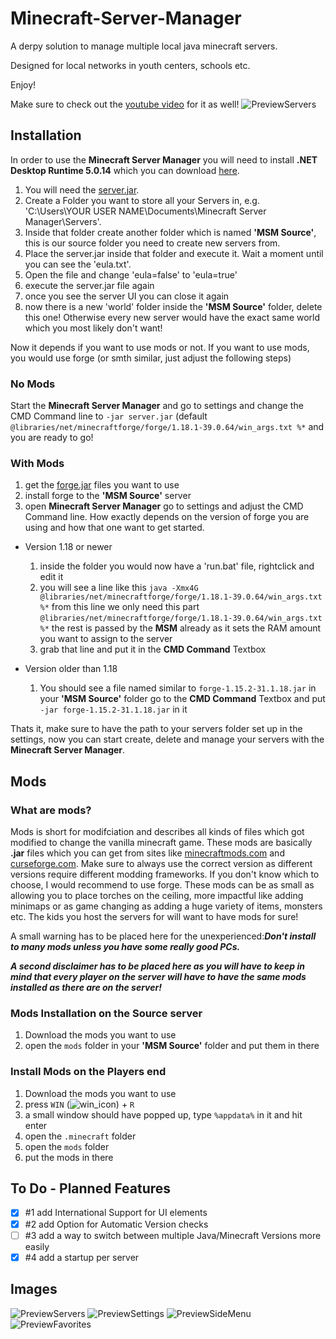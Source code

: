 # Minecraft-Server-Manager
A derpy solution to manage multiple local java minecraft servers.

Designed for local networks in youth centers, schools etc. 

Enjoy!

Make sure to check out the [youtube video](https://www.youtube.com/watch?v=_lPqOyG0amo) for it as well!
![PreviewServers](https://user-images.githubusercontent.com/99297851/153873081-1da6f202-c484-4e37-8282-441dab4bd23f.png)

## Installation
In order to use the **Minecraft Server Manager** you will need to install **.NET Desktop Runtime 5.0.14** which you can download [here](https://dotnet.microsoft.com/en-us/download/dotnet/5.0).
1. You will need the [server.jar](https://www.minecraft.net/en-us/download/server).
2. Create a Folder you want to store all your Servers in, e.g. 'C:\Users\YOUR USER NAME\Documents\Minecraft Server Manager\Servers\'.
3. Inside that folder create another folder which is named **'MSM Source'**, this is our source folder you need to create new servers from.
4. Place the server.jar inside that folder and execute it. Wait a moment until you can see the 'eula.txt'.
5. Open the file and change 'eula=false' to 'eula=true'
6. execute the server.jar file again
7. once you see the server UI you can close it again
8. now there is a new 'world' folder inside the **'MSM Source'** folder, delete this one! Otherwise every new server would have the exact same world which you most likely don't want!

Now it depends if you want to use mods or not. If you want to use mods, you would use forge (or smth similar, just adjust the following steps)

### No Mods
Start the **Minecraft Server Manager** and go to settings and change the CMD Command line to `-jar server.jar` (default `@libraries/net/minecraftforge/forge/1.18.1-39.0.64/win_args.txt %*` and you are ready to go!

### With Mods
1. get the [forge.jar](https://files.minecraftforge.net/net/minecraftforge/forge/) files you want to use
2. install forge to the **'MSM Source'** server
3. open **Minecraft Server Manager** go to settings and adjust the CMD Command line. How exactly depends on the version of forge you are using and how that one want to get started.
  - Version 1.18 or newer
    1. inside the folder you would now have a 'run.bat' file, rightclick and edit it
    2. you will see a line like this `java -Xmx4G @libraries/net/minecraftforge/forge/1.18.1-39.0.64/win_args.txt %*` from this line we only need this part `@libraries/net/minecraftforge/forge/1.18.1-39.0.64/win_args.txt %*` the rest is passed by the **MSM** already as it sets the RAM amount you want to assign to the server
    3. grab that line and put it in the **CMD Command** Textbox
    

  - Version older than 1.18
    1. You should see a file named similar to `forge-1.15.2-31.1.18.jar` in your **'MSM Source'** folder go to the **CMD Command** Textbox and put `-jar forge-1.15.2-31.1.18.jar` in it
 
 Thats it, make sure to have the path to your servers folder set up in the settings, now you can start create, delete and manage your servers with the **Minecraft Server Manager**.

## Mods
### What are mods?
Mods is short for modifciation and describes all kinds of files which got modified to change the vanilla minecraft game.
These mods are basically **.jar** files which you can get from sites like [minecraftmods.com](https://www.minecraftmods.com/) and [curseforge.com](https://www.curseforge.com/minecraft/mc-mods). Make sure to always use the correct version as different versions require different modding frameworks. If you don't know which to choose, I would recommend to use forge.
These mods can be as small as allowing you to place torches on the ceiling, more impactful like adding minimaps or as game changing as adding a huge variety of items, monsters etc. The kids you host the servers for will want to have mods for sure!

A small warning has to be placed here for the unexperienced:***Don't install to many mods unless you have some really good PCs.*** 

***A second disclaimer has to be placed here as you will have to keep in mind that every player on the server will have to have the same mods installed as there are on the server!***

### Mods Installation on the Source server
1. Download the mods you want to use
2. open the `mods` folder in your **'MSM Source'** folder and put them in there

### Install Mods on the Players end
1. Download the mods you want to use
2. press `WIN` (![win_icon](https://user-images.githubusercontent.com/99297851/153912042-b4956d65-1f79-4bb3-8b03-63bbeae1c464.png)) + `R`
3. a small window should have popped up, type `%appdata%` in it and hit enter
4. open the `.minecraft` folder
5. open the `mods` folder
6. put the mods in there

## To Do - Planned Features
- [x] #1 add International Support for UI elements
- [x] #2 add Option for Automatic Version checks
- [ ] #3 add a way to switch between multiple Java/Minecraft Versions more easily
- [x] #4 add a startup per server

## Images
![PreviewServers](https://user-images.githubusercontent.com/99297851/153873081-1da6f202-c484-4e37-8282-441dab4bd23f.png)
![PreviewSettings](https://user-images.githubusercontent.com/99297851/153873150-9b6a82f2-234d-4768-87d1-b42c064f75f8.png)
![PreviewSideMenu](https://user-images.githubusercontent.com/99297851/153873204-82b1f774-25a1-440b-b649-eaf998f22e11.png)
![PreviewFavorites](https://user-images.githubusercontent.com/99297851/153873367-72c37764-b75c-4c87-8bea-87f654a1f014.png)

